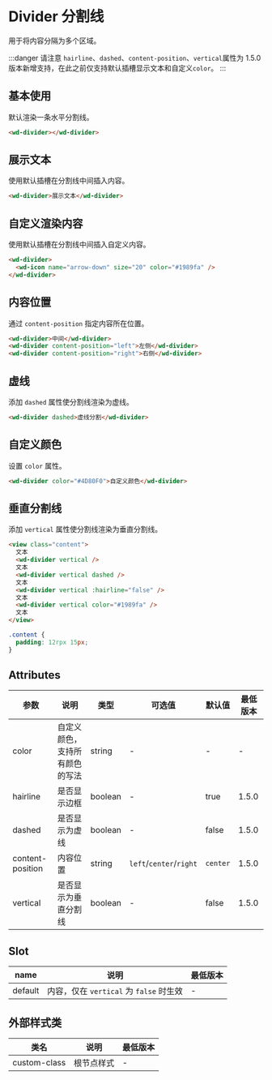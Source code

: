 # Divider 分割线

用于将内容分隔为多个区域。

:::danger 请注意
`hairline`、`dashed`、`content-position`、`vertical`属性为 1.5.0 版本新增支持，在此之前仅支持默认插槽显示文本和自定义`color`。
:::

## 基本使用

默认渲染一条水平分割线。

```html
<wd-divider></wd-divider>
```

## 展示文本

使用默认插槽在分割线中间插入内容。

```html
<wd-divider>展示文本</wd-divider>
```

## 自定义渲染内容

使用默认插槽在分割线中间插入自定义内容。

```html
<wd-divider>
  <wd-icon name="arrow-down" size="20" color="#1989fa" />
</wd-divider>
```

## 内容位置

通过 `content-position` 指定内容所在位置。

```html
<wd-divider>中间</wd-divider>
<wd-divider content-position="left">左侧</wd-divider>
<wd-divider content-position="right">右侧</wd-divider>
```

## 虚线

添加 `dashed` 属性使分割线渲染为虚线。

```html
<wd-divider dashed>虚线分割</wd-divider>
```

## 自定义颜色

设置 `color` 属性。

```html
<wd-divider color="#4D80F0">自定义颜色</wd-divider>
```

## 垂直分割线

添加 `vertical` 属性使分割线渲染为垂直分割线。

```html
<view class="content">
  文本
  <wd-divider vertical />
  文本
  <wd-divider vertical dashed />
  文本
  <wd-divider vertical :hairline="false" />
  文本
  <wd-divider vertical color="#1989fa" />
  文本
</view>
```

```css
.content {
  padding: 12rpx 15px;
}
```

## Attributes

| 参数             | 说明                           | 类型    | 可选值                  | 默认值   | 最低版本         |
| ---------------- | ------------------------------ | ------- | ----------------------- | -------- | ---------------- |
| color            | 自定义颜色，支持所有颜色的写法 | string  | -                       | -        | -                |
| hairline         | 是否显示边框                   | boolean | -                       | true     | 1.5.0 |
| dashed           | 是否显示为虚线                 | boolean | -                       | false    | 1.5.0 |
| content-position | 内容位置                       | string  | `left`/`center`/`right` | `center` | 1.5.0 |
| vertical         | 是否显示为垂直分割线           | boolean | -                       | false    | 1.5.0 |

## Slot

| name    | 说明 | 最低版本 |
| ------- | ---- | -------- |
| default | 内容，仅在 `vertical` 为 `false` 时生效 | -        |

## 外部样式类

| 类名         | 说明       | 最低版本 |
| ------------ | ---------- | -------- |
| custom-class | 根节点样式 | -        |
